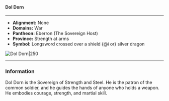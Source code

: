 #### Dol Dorn
___

- **Alignment:** None
- **Domains:** War
- **Pantheon:** Eberron (The Sovereign Host)
- **Province:** Strength at arms
- **Symbol:** Longsword crossed over a shield {@i or} silver dragon

![Dol Dorn|250](https://5etools-mirror-1.github.io/img/deities/ERLW/The%20Sovereign%20Host.png)
___

### Information

Dol Dorn is the Sovereign of Strength and Steel. He is the patron of the common soldier, and he guides the hands of anyone who holds a weapon. He embodies courage, strength, and martial skill.